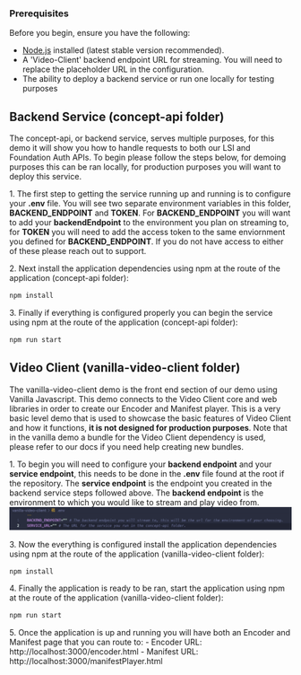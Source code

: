 ### Prerequisites

Before you begin, ensure you have the following:

- [Node.js](https://nodejs.org/) installed (latest stable version recommended).
- A 'Video-Client' backend endpoint URL for streaming. You will need to replace the placeholder URL in the configuration.
- The ability to deploy a backend service or run one locally for testing purposes

## Backend Service (concept-api folder)

The concept-api, or backend service, serves multiple purposes, for this demo it will show you how to handle requests to both our LSI and Foundation Auth APIs. To begin please follow the steps below, for demoing purposes this can be ran locally, for production purposes you will want to deploy this service.

1\. The first step to getting the service running up and running is to configure your **.env** file. You will see two separate environment variables in this folder, **BACKEND_ENDPOINT** and **TOKEN**. For **BACKEND_ENDPOINT** you will want to add your **backendEndpoint** to the environment you plan on streaming to, for **TOKEN** you will need to add the access token to the same enviornment you defined for **BACKEND_ENDPOINT**. If you do not have access to either of these please reach out to support.

2\. Next install the application dependencies using npm at the route of the application (concept-api folder):
```bash
npm install
```

3\. Finally if everything is configured properly you can begin the service using npm at the route of the application (concept-api folder): 
```bash
npm run start
```

## Video Client (vanilla-video-client folder)
The vanilla-video-client demo is the front end section of our demo using Vanilla Javascript. This demo connects to the Video Client core and web libraries in order to create our Encoder and Manifest player. This is a very basic level demo that is used to showcase the basic features of Video Client and how it functions, **it is not designed for production purposes**. Note that in the vanilla demo a bundle for the Video Client dependency is used, please refer to our docs if you need help creating new bundles. 

1\. To begin you will need to configure your **backend endpoint** and your **service endpoint**, this needs to be done in the **.env** file found at the root if the repository. The **service endpoint** is the endpoint you created in the backend service steps followed above. The **backend endpoint** is the environment to which you would like to stream and play video from.
![environment](./public/assets/environment.png "environment")

3\. Now the everything is configured install the application dependencies using npm at the route of the application (vanilla-video-client folder):
```bash
npm install
```

4\. Finally the application is ready to be ran, start the application using npm at the route of the application (vanilla-video-client folder):
```bash
npm run start
```

5\. Once the application is up and running you will have both an Encoder and Manifest page that you can route to:
    - Encoder URL: http://localhost:3000/encoder.html
    - Manifest URL: http://localhost:3000/manifestPlayer.html
